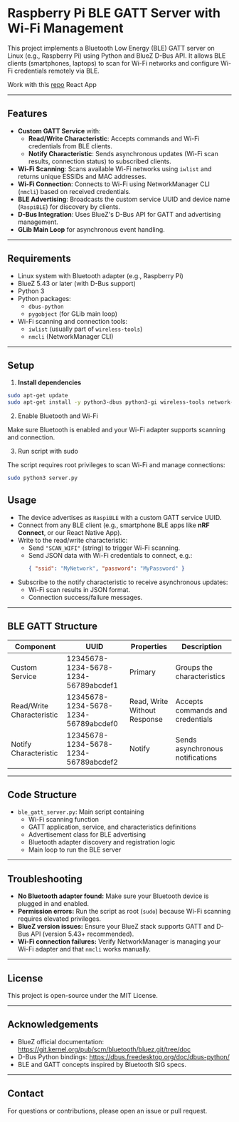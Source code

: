 # Raspberry Pi BLE GATT Server with Wi-Fi Management

This project implements a Bluetooth Low Energy (BLE) GATT server on Linux (e.g., Raspberry Pi) using Python and BlueZ D-Bus API. It allows BLE clients (smartphones, laptops) to scan for Wi-Fi networks and configure Wi-Fi credentials remotely via BLE.

Work with this [repo](https://github.com/ClimateNetTumoLabs/bluetooth_app) React App

---

## Features

- **Custom GATT Service** with:
  - **Read/Write Characteristic**: Accepts commands and Wi-Fi credentials from BLE clients.
  - **Notify Characteristic**: Sends asynchronous updates (Wi-Fi scan results, connection status) to subscribed clients.
- **Wi-Fi Scanning**: Scans available Wi-Fi networks using `iwlist` and returns unique ESSIDs and MAC addresses.
- **Wi-Fi Connection**: Connects to Wi-Fi using NetworkManager CLI (`nmcli`) based on received credentials.
- **BLE Advertising**: Broadcasts the custom service UUID and device name (`RaspiBLE`) for discovery by clients.
- **D-Bus Integration**: Uses BlueZ's D-Bus API for GATT and advertising management.
- **GLib Main Loop** for asynchronous event handling.

---

## Requirements

- Linux system with Bluetooth adapter (e.g., Raspberry Pi)
- BlueZ 5.43 or later (with D-Bus support)
- Python 3
- Python packages:
  - `dbus-python`
  - `pygobject` (for GLib main loop)
- Wi-Fi scanning and connection tools:
  - `iwlist` (usually part of `wireless-tools`)
  - `nmcli` (NetworkManager CLI)

---

## Setup

1. **Install dependencies**

```bash
sudo apt-get update
sudo apt-get install -y python3-dbus python3-gi wireless-tools network-manager
```

2. Enable Bluetooth and Wi-Fi

Make sure Bluetooth is enabled and your Wi-Fi adapter supports scanning and connection.

3. Run script with sudo

The script requires root privileges to scan Wi-Fi and manage connections:

```bash
sudo python3 server.py
```

## Usage

- The device advertises as `RaspiBLE` with a custom GATT service UUID.
- Connect from any BLE client (e.g., smartphone BLE apps like **nRF Connect**, or our React Native App).
- Write to the read/write characteristic:
  - Send `"SCAN_WIFI"` (string) to trigger Wi-Fi scanning.
  - Send JSON data with Wi-Fi credentials to connect, e.g.:
    ```json
    { "ssid": "MyNetwork", "password": "MyPassword" }
    ```
- Subscribe to the notify characteristic to receive asynchronous updates:
  - Wi-Fi scan results in JSON format.
  - Connection success/failure messages.

---

## BLE GATT Structure

| Component                 | UUID                                 | Properties                   | Description                      |
| ------------------------- | ------------------------------------ | ---------------------------- | -------------------------------- |
| Custom Service            | 12345678-1234-5678-1234-56789abcdef1 | Primary                      | Groups the characteristics       |
| Read/Write Characteristic | 12345678-1234-5678-1234-56789abcdef0 | Read, Write Without Response | Accepts commands and credentials |
| Notify Characteristic     | 12345678-1234-5678-1234-56789abcdef2 | Notify                       | Sends asynchronous notifications |

---

## Code Structure

- `ble_gatt_server.py`: Main script containing
  - Wi-Fi scanning function
  - GATT application, service, and characteristics definitions
  - Advertisement class for BLE advertising
  - Bluetooth adapter discovery and registration logic
  - Main loop to run the BLE server

---

## Troubleshooting

- **No Bluetooth adapter found:** Make sure your Bluetooth device is plugged in and enabled.
- **Permission errors:** Run the script as root (`sudo`) because Wi-Fi scanning requires elevated privileges.
- **BlueZ version issues:** Ensure your BlueZ stack supports GATT and D-Bus API (version 5.43+ recommended).
- **Wi-Fi connection failures:** Verify NetworkManager is managing your Wi-Fi adapter and that `nmcli` works manually.

---

## License

This project is open-source under the MIT License.

---

## Acknowledgements

- BlueZ official documentation: https://git.kernel.org/pub/scm/bluetooth/bluez.git/tree/doc
- D-Bus Python bindings: https://dbus.freedesktop.org/doc/dbus-python/
- BLE and GATT concepts inspired by Bluetooth SIG specs.

---

## Contact

For questions or contributions, please open an issue or pull request.
